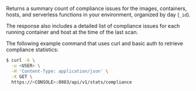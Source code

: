 Returns a summary count of compliance issues for the images, containers, hosts, and serverless functions in your environment, organized by day (`_id`).

The response also includes a detailed list of compliance issues for each running container and host at the time of the last scan.

The following example command that uses curl and basic auth to retrieve compliance statistics:

```bash
$ curl -k \
  -u <USER> \
  -H 'Content-Type: application/json' \
  -X GET \
  https://<CONSOLE>:8083/api/v1/stats/compliance
```
